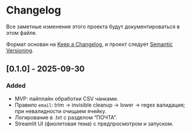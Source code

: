 # Changelog
Все заметные изменения этого проекта будут документироваться в этом файле.

Формат основан на [Keep a Changelog](https://keepachangelog.com/ru/1.1.0/),
и проект следует [Semantic Versioning](https://semver.org/spec/v2.0.0.html).

## [0.1.0] - 2025-09-30
### Added
- MVP: пайплайн обработки CSV чанками.
- Правило `email`: trim → invisible cleanup → lower → regex валидация; при невалидности очищаем ячейку.
- Логирование в .txt с разделом “ПОЧТА”.
- Streamlit UI (фиолетовая тема) с предпросмотром и запуском.
